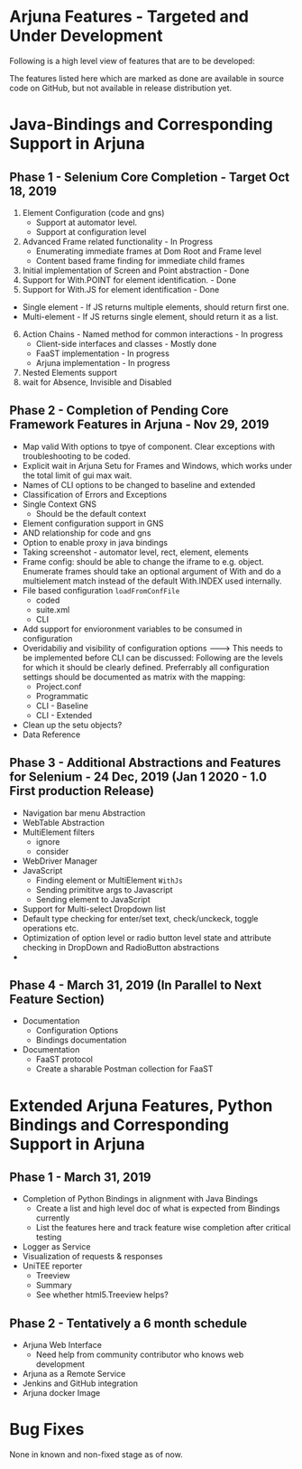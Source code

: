 # Arjuna Features - Targeted and Under Development
Following is a high level view of features that are to be developed:

The features listed here which are marked as done are available in source code on GitHub, but not available in release distribution yet.
    
# Java-Bindings and Corresponding Support in Arjuna

## Phase 1 - Selenium Core Completion - Target Oct 18, 2019
1. Element Configuration (code and gns)
    * Support at automator level.
    * Support at configuration level
2. Advanced Frame related functionality - In Progress
    * Enumerating immediate frames at Dom Root and Frame level
    * Content based frame finding for immediate child frames
3. Initial implementation of Screen and Point abstraction - Done
4. Support for With.POINT for element identification. - Done
5. Support for With.JS for element identification - Done
  * Single element - If JS returns multiple elements, should return first one.
  * Multi-element - If JS returns single element, should return it as a list.
6. Action Chains - Named method for common interactions - In progress
   * Client-side interfaces and classes - Mostly done
   * FaaST implementation - In progress
   * Arjuna implementation - In progress
7. Nested Elements support
8. wait for Absence, Invisible and Disabled

## Phase 2 - Completion of Pending Core Framework Features in Arjuna - Nov 29, 2019
* Map valid With options to tpye of component. Clear exceptions with troubleshooting to be coded.
* Explicit wait in Arjuna Setu for Frames and Windows, which works under the total limit of gui max wait.
* Names of CLI options to be changed to baseline and extended
* Classification of Errors and Exceptions
* Single Context GNS
    * Should be the default context
* Element configuration support in GNS
* AND relationship for code and gns
* Option to enable proxy in java bindings
* Taking screenshot - automator level, rect, element, elements
* Frame config: should be able to change the iframe to e.g. object. Enumerate frames should take an optional argument of With and do a multielement match instead of the default With.INDEX used internally.
* File based configuration `loadFromConfFile`
    * coded 
    * suite.xml
    * CLI
* Add support for envioronment variables to be consumed in configuration
* Overidabiliy and visibility of configuration options ---> This needs to be implemented before CLI can be discussed: Following are the levels for which it should be clearly defined. Preferrably all configuration settings should be documented as matrix with the mapping:
    * Project.conf
    * Programmatic
    * CLI - Baseline
    * CLI - Extended
* Clean up the setu objects?
* Data Reference

## Phase 3 - Additional Abstractions and Features for Selenium - 24 Dec, 2019 (Jan 1 2020 - 1.0 First production Release)
* Navigation bar menu Abstraction
* WebTable Abstraction
* MultiElement filters
    * ignore
    * consider
* WebDriver Manager
* JavaScript 
    * Finding element or MultiElement `WithJs`
    * Sending primititve args to Javascript
    * Sending element to JavaScript
* Support for Multi-select Dropdown list
* Default type checking for enter/set text, check/unckeck, toggle operations etc.
* Optimization of option level or radio button level state and attribute checking in DropDown and RadioButton abstractions
* 

## Phase 4 - March 31, 2019 (In Parallel to Next Feature Section)
* Documentation
    * Configuration Options
    * Bindings documentation
* Documentation
    * FaaST protocol
    * Create a sharable Postman collection for FaaST
    
# Extended Arjuna Features, Python Bindings and Corresponding Support in Arjuna

## Phase 1 - March 31, 2019
* Completion of Python Bindings in alignment with Java Bindings
  * Create a list and high level doc of what is expected from Bindings currently
  * List the features here and track feature wise completion after critical testing
* Logger as Service
* Visualization of requests & responses
* UniTEE reporter
    * Treeview
    * Summary
    * See whether html5.Treeview helps?   
## Phase 2 - Tentatively a 6 month schedule
* Arjuna Web Interface 
    * Need help from community contributor who knows web development
* Arjuna as a Remote Service
* Jenkins and GitHub integration
* Arjuna docker Image

# Bug Fixes
None in known and non-fixed stage as of now.



